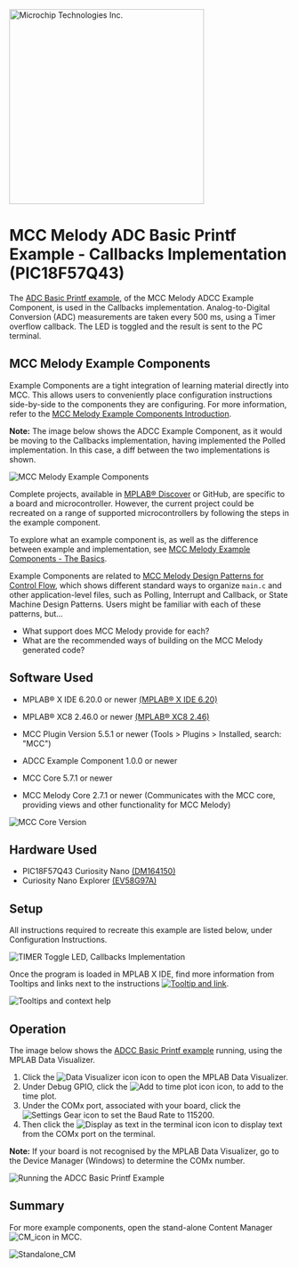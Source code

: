 <a target="_blank" href="https://www.microchip.com/" id="top-of-page">
   <picture>
      <source media="(prefers-color-scheme: light)" srcset="images/mchp_logo_light.png" width="350">
      <source media="(prefers-color-scheme: dark)" srcset="images/mchp_logo_dark.png" width="350">
      <img alt="Microchip Technologies Inc." src="https://www.microchip.com/content/experience-fragments/mchp/en_us/site/header/master/_jcr_content/root/responsivegrid/header/logo.coreimg.100.300.png/1605828081463/microchip.png">
   </picture>
</a>

# MCC Melody ADC Basic Printf Example - Callbacks Implementation (PIC18F57Q43)

The [ADC Basic Printf example](https://onlinedocs.microchip.com/v2/keyword-lookup?keyword=MCC.MELODY.EXAMPLES.RUNNING.ADCC.PRINTF&version=latest&redirect=true "Analog-to-Digital Conversion (ADC) Basic Printf example, of the MPLAB® Code Configurator (MCC) ADC Converter with Computation (ADCC) Example"
), of the MCC Melody ADCC Example Component, is used in the Callbacks implementation.  Analog-to-Digital Conversion (ADC) measurements are taken every 500 ms, using a Timer overflow callback. The LED is toggled and the result is sent to the PC terminal.  

## MCC Melody Example Components
Example Components are a tight integration of learning material directly into MCC. This allows users to conveniently place configuration instructions side-by-side to the components they are configuring. For more information, refer to the [MCC Melody Example Components Introduction](https://onlinedocs.microchip.com/v2/keyword-lookup?keyword=MCC.MELODY.EXAMPLES&version=latest&redirect=true). 

**Note:** The image below shows the ADCC Example Component, as it would be moving to the Callbacks implementation, having implemented the Polled implementation. In this case, a diff between the two implementations is shown. 

![MCC Melody Example Components](images/ADCCExample_BasicPrintf_CallbacksFromPolled-Intro_12cm.png)


Complete projects, available in [MPLAB® Discover](https://mplab-discover.microchip.com) or GitHub, are specific to a board and microcontroller. However, the current project could be recreated on a range of supported microcontrollers by following the steps in the example component.

To explore what an example component is, as well as the difference between example and implementation, see [MCC Melody Example Components - The Basics](https://onlinedocs.microchip.com/v2/keyword-lookup?keyword=MCC.MELODY.EXAMPLES.BASICS&version=latest&redirect=true).

Example Components are related to [MCC Melody Design Patterns for Control Flow](https://onlinedocs.microchip.com/g/GUID-7CE1AEE9-2487-4E7B-B26B-93A577BA154E), which shows different standard ways to organize `main.c` and other application-level files, such as Polling, Interrupt and Callback, or State Machine Design Patterns. Users might be familiar with each of these patterns, but...
- What support does MCC Melody provide for each?
- What are the recommended ways of building on the MCC Melody generated code? 

## Software Used
- MPLAB® X IDE 6.20.0 or newer [(MPLAB® X IDE 6.20)](https://www.microchip.com/en-us/development-tools-tools-and-software/mplab-x-ide)
- MPLAB® XC8 2.46.0 or newer [(MPLAB® XC8 2.46)](https://www.microchip.com/en-us/tools-resources/develop/mplab-xc-compilers/xc8)

- MCC Plugin Version 5.5.1 or newer (Tools > Plugins > Installed, search: "MCC")
- ADCC Example Component 1.0.0 or newer
- MCC Core 5.7.1 or newer 
- MCC Melody Core 2.7.1 or newer (Communicates with the MCC core, providing views and other functionality for MCC Melody)

![MCC Core Version](images/MCC_Core_ContentLibrary_Versions.png)  


## Hardware Used
- PIC18F57Q43 Curiosity Nano [(DM164150)](https://www.microchip.com/en-us/development-tool/DM164150)
- Curiosity Nano Explorer [(EV58G97A)](https://www.microchip.com/en-us/development-tool/EV58G97A)


## Setup
All instructions required to recreate this example are listed below, under Configuration Instructions.   

![TIMER Toggle LED, Callbacks Implementation](images/ADCC_Basic_Printf_Callbacks-ConfigComplete.png)

Once the program is loaded in MPLAB X IDE, find more information from Tooltips and links next to the instructions [![Tooltip and link](images/Icon-info-circle-fill.png "Find the Tx pin from your schematic and set it in Pin Grid View.")](https://onlinedocs.microchip.com/v2/keyword-lookup?keyword=MCC.MELODY.CONFIGHELP.UART.CNANO&version=latest&redirect=true).


![Tooltips and context help](images/PinsConfiguration_SelectPinForUartTx.png)


## Operation
The image below shows the [ADCC Basic Printf example](https://onlinedocs.microchip.com/v2/keyword-lookup?keyword=MCC.MELODY.EXAMPLES.RUNNING.ADCC.PRINTF&version=latest&redirect=true
) running, using the MPLAB Data Visualizer. 

1) Click the ![Data Visualizer icon](images/Icon-MPLAB-DataVisualizer_1cm.png) icon to open the MPLAB Data Visualizer.
2) Under Debug GPIO, click the ![Add to time plot icon](images/Icon-DataVisualizer_TimePlot.png "Display as raw data on time plot.") icon, to add to the time plot.
3) Under the COMx port, associated with your board, click the ![Settings Gear](images/Icon-DataVisualizer-SettingsGear.png "sourse options") icon to set the Baud Rate to 115200. 
4) Then click the ![Display as text in the terminal icon](images/Icon-DataVisualizer_TimePlot.png "Display as raw data on time plot.") icon to display text from the COMx port on the terminal.

**Note:** If your board is not recognised by the MPLAB Data Visualizer, go to the Device Manager (Windows) to determine the COMx number.  

![Running the ADCC Basic Printf Example](images/Running%20the%20ADC%20basic%20Data%20Visualizer-Low.png)



## Summary
For more example components, open the stand-alone Content Manager ![CM_icon](images/Icon-MPLAB-CM24.png) in MCC. 

![Standalone_CM](images/MCC_ContentManager_Examples_18cm.png) 


